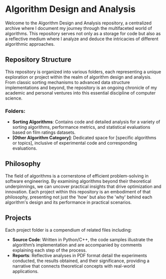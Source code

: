 # Algorithm Design and Analysis

Welcome to the Algorithm Design and Analysis repository, a centralized archive where I document my journey through the multifaceted world of algorithms. This repository serves not only as a storage for code but also as a reflective medium where I analyze and deduce the intricacies of different algorithmic approaches.

## Repository Structure

This repository is organized into various folders, each representing a unique exploration or project within the realm of algorithm design and analysis. From classic sorting mechanisms to advanced data structure implementations and beyond, the repository is an ongoing chronicle of my academic and personal ventures into this essential discipline of computer science.

### Folders:

- **Sorting Algorithms**: Contains code and detailed analysis for a variety of sorting algorithms, performance metrics, and statistical evaluations based on film ratings datasets.
- **[Other Algorithm Category]**: Dedicated space for [specific algorithms or topics], inclusive of experimental code and corresponding evaluations.

## Philosophy

The field of algorithms is a cornerstone of efficient problem-solving in software engineering. By examining algorithms beyond their theoretical underpinnings, we can uncover practical insights that drive optimization and innovation. Each project within this repository is an embodiment of that philosophy, presenting not just the 'how' but also the 'why' behind each algorithm's design and its performance in practical scenarios.

## Projects

Each project folder is a compendium of related files including:

- **Source Code**: Written in Python/C++, the code samples illustrate the algorithm’s implementation and are accompanied by comments explaining each step of the process.
- **Reports**: Reflective analyses in PDF format detail the experiments conducted, the results obtained, and their significance, providing a narrative that connects theoretical concepts with real-world applications.



